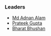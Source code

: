 ### Leaders
* [Md Adnan Alam](mailto:adnan.alam@owasp.org)
* [Prateek Gupta](mailto:prateek.gupta@owasp.org)
* [Bharat Bhushan](mailto:bharat.bhushan@owasp.org)
